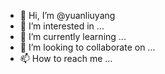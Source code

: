 - 👋 Hi, I’m @yuanliuyang
- 👀 I’m interested in ...
- 🌱 I’m currently learning ...
- 💞️ I’m looking to collaborate on ...
- 📫 How to reach me ...

<!---
yuanliuyang/yuanliuyang is a ✨ special ✨ repository because its `README.md` (this file) appears on your GitHub profile.
You can click the Preview link to take a look at your changes.
--->
